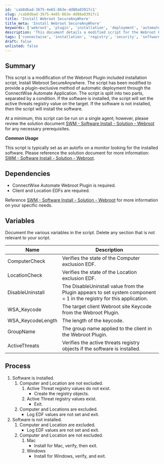 ```yaml
---
id: 'cab8dbad-3675-4e65-863e-dd88a0391fc1'
slug: /cab8dbad-3675-4e65-863e-dd88a0391fc1
title: 'Install Webroot SecureAnyWhere'
title_meta: 'Install Webroot SecureAnyWhere'
keywords: ['webroot', 'plugin', 'installation', 'deployment', 'automate']
description: 'This document details a modified script for the Webroot Plugin installation, enabling automatic deployment through ConnectWise Automate. It outlines the script functionality, dependencies, variables, and process for both installed and non-installed software scenarios.'
tags: ['connectwise', 'installation', 'registry', 'security', 'software']
draft: false
unlisted: false
---
```


## Summary

This script is a modification of the Webroot Plugin included installation script, Install Webroot SecureAnywhere. The script has been modified to provide a plugin-exclusive method of automatic deployment through the ConnectWise Automate Application. The script is split into two parts, separated by a condition. If the software is installed, the script will set the active threats registry value on the target. If the software is not installed, then the script will install the software.

At a minimum, this script can be run on a single agent; however, please review the solution document [SWM - Software Install - Solution - Webroot](<../../solutions/Webroot.md>) for any necessary prerequisites.

***Common Usage***

This script is typically set as an autofix on a monitor looking for the installed software. Please reference the solution document for more information: [SWM - Software Install - Solution - Webroot](<../../solutions/Webroot.md>).

## Dependencies

- ConnectWise Automate Webroot Plugin is required.
- Client and Location EDFs are required.

Reference [SWM - Software Install - Solution - Webroot](<../../solutions/Webroot.md>) for more information on your specific needs.

## Variables

Document the various variables in the script. Delete any section that is not relevant to your script.

| Name                | Description                                                                                         |
|---------------------|-----------------------------------------------------------------------------------------------------|
| ComputerCheck       | Verifies the state of the Computer exclusion EDF.                                                  |
| LocationCheck       | Verifies the state of the Location exclusion EDF.                                                  |
| DisableUninstall    | The DisableUninstall value from the Plugin appears to set system component = 1 in the registry for this application. |
| WSA_Keycode         | The target client Webroot site Keycode from the Webroot Plugin.                                   |
| WSA_KeycodeLength   | The length of the keycode.                                                                          |
| GroupName           | The group name applied to the client in the Webroot Plugin.                                        |
| ActiveThreats       | Verifies the active threats registry objects if the software is installed.                         |

## Process

1. Software is installed.
   1. Computer and Location are not excluded.
      1. Active Threat registry values do not exist.
         - Create the registry objects.
      2. Active Threat registry values exist.
         - Exit.
   2. Computer and Locations are excluded.
      - Log EDF values are not set and exit.
2. Software is not installed.
   1. Computer and Location are excluded.
      - Log EDF values are not set and exit.
   2. Computer and Location are not excluded.
      1. Mac
         - Install for Mac, verify, then exit.
      2. Windows
         - Install for Windows, verify, and exit.


